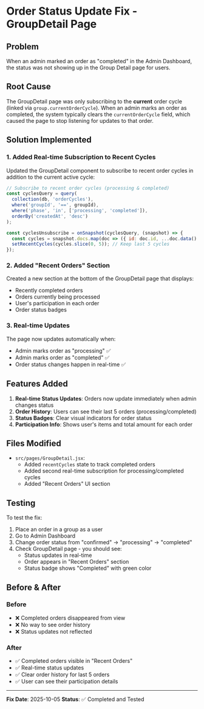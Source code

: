 # Order Status Update Fix - GroupDetail Page

## Problem
When an admin marked an order as "completed" in the Admin Dashboard, the status was not showing up in the Group Detail page for users.

## Root Cause
The GroupDetail page was only subscribing to the **current** order cycle (linked via `group.currentOrderCycle`). When an admin marks an order as completed, the system typically clears the `currentOrderCycle` field, which caused the page to stop listening for updates to that order.

## Solution Implemented

### 1. Added Real-time Subscription to Recent Cycles
Updated the GroupDetail component to subscribe to recent order cycles in addition to the current active cycle:

```javascript
// Subscribe to recent order cycles (processing & completed)
const cyclesQuery = query(
  collection(db, 'orderCycles'),
  where('groupId', '==', groupId),
  where('phase', 'in', ['processing', 'completed']),
  orderBy('createdAt', 'desc')
);

const cyclesUnsubscribe = onSnapshot(cyclesQuery, (snapshot) => {
  const cycles = snapshot.docs.map(doc => ({ id: doc.id, ...doc.data() }));
  setRecentCycles(cycles.slice(0, 5)); // Keep last 5 cycles
});
```

### 2. Added "Recent Orders" Section
Created a new section at the bottom of the GroupDetail page that displays:
- Recently completed orders
- Orders currently being processed
- User's participation in each order
- Order status badges

### 3. Real-time Updates
The page now updates automatically when:
- Admin marks order as "processing" ✅
- Admin marks order as "completed" ✅
- Order status changes happen in real-time ✅

## Features Added

1. **Real-time Status Updates**: Orders now update immediately when admin changes status
2. **Order History**: Users can see their last 5 orders (processing/completed)
3. **Status Badges**: Clear visual indicators for order status
4. **Participation Info**: Shows user's items and total amount for each order

## Files Modified

- `src/pages/GroupDetail.jsx`:
  - Added `recentCycles` state to track completed orders
  - Added second real-time subscription for processing/completed cycles
  - Added "Recent Orders" UI section

## Testing

To test the fix:

1. Place an order in a group as a user
2. Go to Admin Dashboard
3. Change order status from "confirmed" → "processing" → "completed"
4. Check GroupDetail page - you should see:
   - Status updates in real-time
   - Order appears in "Recent Orders" section
   - Status badge shows "Completed" with green color

## Before & After

### Before
- ❌ Completed orders disappeared from view
- ❌ No way to see order history
- ❌ Status updates not reflected

### After
- ✅ Completed orders visible in "Recent Orders"
- ✅ Real-time status updates
- ✅ Clear order history for last 5 orders
- ✅ User can see their participation details

---

**Fix Date**: 2025-10-05
**Status**: ✅ Completed and Tested
